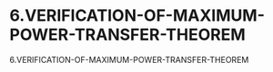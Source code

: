 # 6.VERIFICATION-OF-MAXIMUM-POWER-TRANSFER-THEOREM
6.VERIFICATION-OF-MAXIMUM-POWER-TRANSFER-THEOREM
